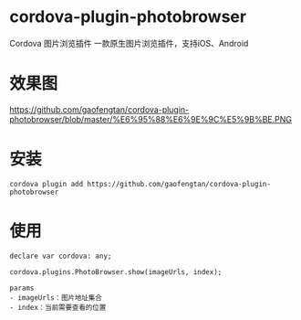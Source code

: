 # cordova-plugin-photobrowser
Cordova 图片浏览插件
一款原生图片浏览插件，支持iOS、Android
# 效果图
https://github.com/gaofengtan/cordova-plugin-photobrowser/blob/master/%E6%95%88%E6%9E%9C%E5%9B%BE.PNG
# 安装
```
cordova plugin add https://github.com/gaofengtan/cordova-plugin-photobrowser
```
# 使用
```
declare var cordova: any;

cordova.plugins.PhotoBrowser.show(imageUrls, index);

params
- imageUrls：图片地址集合
- index：当前需要查看的位置
```


